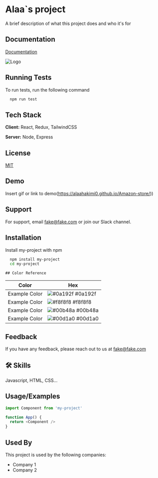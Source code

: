 
# Alaa`s project

A brief description of what this project does and who it's for


## Documentation

[Documentation](https://linktodocumentation)


![Logo](https://dev-to-uploads.s3.amazonaws.com/uploads/articles/th5xamgrr6se0x5ro4g6.png)


## Running Tests

To run tests, run the following command

```bash
  npm run test
```


## Tech Stack

**Client:** React, Redux, TailwindCSS

**Server:** Node, Express


## License

[MIT](https://choosealicense.com/licenses/mit/)


## Demo

Insert gif or link to demo(https://alaahakimi0.github.io/Amazon-store/))


## Support

For support, email fake@fake.com or join our Slack channel.


## Installation

Install my-project with npm

```bash
  npm install my-project
  cd my-project
```
    ## Color Reference

| Color             | Hex                                                                |
| ----------------- | ------------------------------------------------------------------ |
| Example Color | ![#0a192f](https://via.placeholder.com/10/0a192f?text=+) #0a192f |
| Example Color | ![#f8f8f8](https://via.placeholder.com/10/f8f8f8?text=+) #f8f8f8 |
| Example Color | ![#00b48a](https://via.placeholder.com/10/00b48a?text=+) #00b48a |
| Example Color | ![#00d1a0](https://via.placeholder.com/10/00b48a?text=+) #00d1a0 |


## Feedback

If you have any feedback, please reach out to us at fake@fake.com


## 🛠 Skills
Javascript, HTML, CSS...


## Usage/Examples

```javascript
import Component from 'my-project'

function App() {
  return <Component />
}
```


## Used By

This project is used by the following companies:

- Company 1
- Company 2

